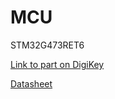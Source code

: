 <style>
  .md-grid {
    max-width: 1440px;
  }
</style>

# MCU

STM32G473RET6

[Link to part on DigiKey](https://www.digikey.com/en/products/detail/stmicroelectronics/STM32G473RET6/10326721)

[Datasheet](https://www.st.com/resource/en/datasheet/stm32g473cb.pdf)
